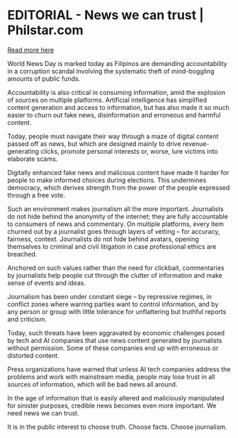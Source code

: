 # EDITORIAL - News we can trust | Philstar.com

[Read more here](https://www.philstar.com/opinion/2025/09/28/2475830/editorial-news-we-can-trust)

World News Day is marked today as Filipinos are demanding accountability in a corruption scandal involving the systematic theft of mind-boggling amounts of public funds.

Accountability is also critical in consuming information, amid the explosion of sources on multiple platforms. Artificial intelligence has simplified content generation and access to information, but has also made it so much easier to churn out fake news, disinformation and erroneous and harmful content.

Today, people must navigate their way through a maze of digital content passed off as news, but which are designed mainly to drive revenue-generating clicks, promote personal interests or, worse, lure victims into elaborate scams.

Digitally enhanced fake news and malicious content have made it harder for people to make informed choices during elections. This undermines democracy, which derives strength from the power of the people expressed through a free vote.

Such an environment makes journalism all the more important. Journalists do not hide behind the anonymity of the internet; they are fully accountable to consumers of news and commentary. On multiple platforms, every item churned out by a journalist goes through layers of vetting – for accuracy, fairness, context. Journalists do not hide behind avatars, opening themselves to criminal and civil litigation in case professional ethics are breached.

Anchored on such values rather than the need for clickbait, commentaries by journalists help people cut through the clutter of information and make sense of events and ideas.

Journalism has been under constant siege – by repressive regimes, in conflict zones where warring parties want to control information, and by any person or group with little tolerance for unflattering but truthful reports and criticism.

Today, such threats have been aggravated by economic challenges posed by tech and AI companies that use news content generated by journalists without permission. Some of these companies end up with erroneous or distorted content.

Press organizations have warned that unless AI tech companies address the problems and work with mainstream media, people may lose trust in all sources of information, which will be bad news all around.

In the age of information that is easily altered and maliciously manipulated for sinister purposes, credible news becomes even more important. We need news we can trust.

It is in the public interest to choose truth. Choose facts. Choose journalism.